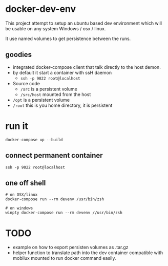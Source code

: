 # docker-dev-env

This project attempt to setup an ubuntu based dev environment which will be usable on any
system Windows / osx / linux.

It use named volumes to get persistence between the runs.

## goodies
- integrated docker-compose client that talk directly to the host demon.
- by default it start a container with ssH daemon
     - `ssh -p 9022 root@localhost`
- Source code
  - `/src` is a persistent volume
  - `/src/host` mounted from the host
- `/opt` is a persistent volume
- `/root` this is you home directory, it is persistent

# run it
```
docker-compose up --build
```
## connect permanent container
```
ssh -p 9022 root@localhost
```

## one off shell
```
# on OSX/linux
docker-compose run --rm devenv /usr/bin/zsh

# on windows
winpty docker-compose run --rm devenv //usr/bin/zsh
```
# TODO
- example on how to export persisten volumes as .tar.gz
- helper function to translate path into the dev container compatible
    with mobilux mounted to run docker command easily.
